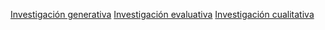 [Investigación generativa](../diseo-de-experiencia/investigacin/tipos-de-investigacin/investigacin-generativa.md)
[Investigación evaluativa](../diseo-de-experiencia/investigacin/tipos-de-investigacin/investigacin-evaluativa.md)
[Investigación cualitativa](../diseo-de-experiencia/investigacin/tipos-de-investigacin/investigacin-cualitativa.md)
